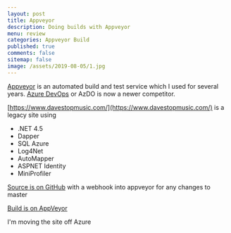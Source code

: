 ```yaml
---
layout: post
title: Appveyor 
description: Doing builds with Appveyor 
menu: review
categories: Appveyor Build 
published: true 
comments: false     
sitemap: false
image: /assets/2019-08-05/1.jpg
---
```


[Appveyor]() is an automated build and test service which I used for several years. [Azure DevOps]() or AzDO is now a newer competitor.  

[https://www.davestopmusic.com/](https://www.davestopmusic.com/) is a legacy site using

- .NET 4.5
- Dapper
- SQL Azure
- Log4Net
- AutoMapper
- ASPNET Identity
- MiniProfiler

[Source is on GitHub](https://github.com/djhmateer/davesmusic) with a webhook into appveyor for any changes to master 

[Build is on AppVeyor](https://ci.appveyor.com/project/djhmateer/davesmusic)  

I'm moving the site off Azure 

